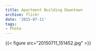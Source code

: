 ```yaml
---
title: Apartment Building Downtown
archive: flickr
date: '2015-07-11'
tags:
- Photo
---
```

{{< figure src="20150711_151452.jpg" >}}
